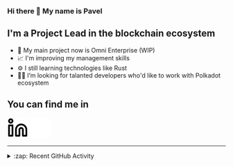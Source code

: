 ### Hi there 👋 My name is Pavel

## I'm a Project Lead in the blockchain ecosystem 

- 🚀 My main project now is Omni Enterprise (WIP)
- 📈 I'm improving my management skills
- ⚙️ I still learning technologies like Rust
- 🧑‍💻 I’m looking for talanted developers who'd like to work with Polkadot ecosystem

## You can find me in
[![website](./img/linkedin-light.svg)](https://www.linkedin.com/in/golovkinpl/)
[![website](./img/linkedin-dark.svg)](https://www.linkedin.com/in/golovkinpl/)

---

<details>
  <summary>:zap: Recent GitHub Activity</summary>
  
<!--START_SECTION:activity-->
1. 🎉 Merged PR [#1060](https://github.com/novasamatech/metadata-portal/pull/1060) in [novasamatech/metadata-portal](https://github.com/novasamatech/metadata-portal)
2. ❗ Opened issue [#2598](https://github.com/novasamatech/nova-spektr/issues/2598) in [novasamatech/nova-spektr](https://github.com/novasamatech/nova-spektr)
3. 🗣 Commented on [#2596](https://github.com/novasamatech/nova-spektr/issues/2596#issuecomment-2464038758) in [novasamatech/nova-spektr](https://github.com/novasamatech/nova-spektr)
4. 🗣 Commented on [#2558](https://github.com/novasamatech/nova-spektr/issues/2558#issuecomment-2462083826) in [novasamatech/nova-spektr](https://github.com/novasamatech/nova-spektr)
5. 🔒 Closed issue [#2558](https://github.com/novasamatech/nova-spektr/issues/2558) in [novasamatech/nova-spektr](https://github.com/novasamatech/nova-spektr)
<!--END_SECTION:activity-->

</details>
